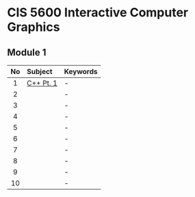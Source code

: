 # CIS 5600 Interactive Computer Graphics

## Module 1
|No|Subject|Keywords|
|:-:|:-|:-|
| 1|[C++ Pt. 1](notes/m01/01.md)|- |
| 2|[]()|- |
| 3|[]()|- |
| 4|[]()|- |
| 5|[]()|- |
| 6|[]()|- |
| 7|[]()|- |
| 8|[]()|- |
| 9|[]()|- |
|10|[]()|- |